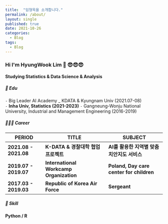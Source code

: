 ```yaml
---
title:  "임형욱을 소개합니다."
permalink: /about/
layout: single
published: true
date: 2021-10-26
categories:
  - Blog
tags:
  - Blog
---
```


### Hi I'm HyungWook Lim 👋 😎😎😎
#### Studying Statistics & Data Science & Analysis   

##### 📘 ️Edu 

`-` Big Leader AI Academy _ KDATA & Kyungnam Univ (2021.07-08)  
`-` **Inha Univ, Statistics (2021-2023)** 
`-` Gangneung-Wonju National University, Industrial and Management Engineering (2016-2019)  

##### 🏃🏻‍♂️ Career  

| PERIOD | TITLE | SUBJECT |
| ------- | ------- | -------|
| **2021.08 - 2021.08** | **K-DATA & 경찰대학 협업 프로젝트** | **AI를 활용한 지역별 맞춤 치안지도 서비스** |
| **2019.07 - 2019.07** | **International Workcamp Organization** | **Poland, Day care center for children**
| **2017.03 - 2019.03** | **Republic of Korea Air Force** | **Sergeant**  

##### 🧩 Skill  

**Python / R**


